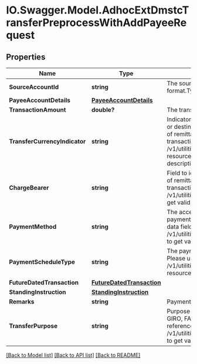 # IO.Swagger.Model.AdhocExtDmstcTransferPreprocessWithAddPayeeRequest
## Properties

Name | Type | Description | Notes
------------ | ------------- | ------------- | -------------
**SourceAccountId** | **string** | The source account identifier in encrypted format.Typically, this is not displayed to the customer. | 
**PayeeAccountDetails** | [**PayeeAccountDetails**](PayeeAccountDetails.md) |  | 
**TransactionAmount** | **double?** | The transaction amount | 
**TransferCurrencyIndicator** | **string** | Indicator to specify whether the transfer is in source or destination account currency.The acceptable forms of remittance for a given payments and transfer transaction.This is a reference data field. Please use /v1/utilities/referenceData/{transferCurrencyIndicator} resource to get valid value of this field with description. | 
**ChargeBearer** | **string** | Field to identify charge bearer.The acceptable forms of remittance for a given payments and transfer transaction.This is a reference data field. Please use /v1/utilities/referenceData/{chargeBearer} resource to get valid value of this field with description. | [optional] 
**PaymentMethod** | **string** | The acceptable forms of remittance for a given payments and transfer transaction.This is a reference data field. Please use /v1/utilities/referenceData/{paymentMethod} resource to get valid value of this field with description. | [optional] 
**PaymentScheduleType** | **string** | The payment schedule type. This is a reference data. Please use /v1/utilities/referenceData/{paymentScheduleType} resource to get valid value of this field. | [optional] 
**FutureDatedTransaction** | [**FutureDatedTransaction**](FutureDatedTransaction.md) |  | [optional] 
**StandingInstruction** | [**StandingInstruction**](StandingInstruction.md) |  | [optional] 
**Remarks** | **string** | Payment notes. Free text from screen | [optional] 
**TransferPurpose** | **string** | Purpose of transfer. Applicable if paymentMethod is GIRO, FAST. This is a reference data field.This is a reference data field. Please use /v1/utilities/referenceData/{transferPurpose} resource to get valid value of this field with description. | [optional] 

[[Back to Model list]](../README.md#documentation-for-models) [[Back to API list]](../README.md#documentation-for-api-endpoints) [[Back to README]](../README.md)

